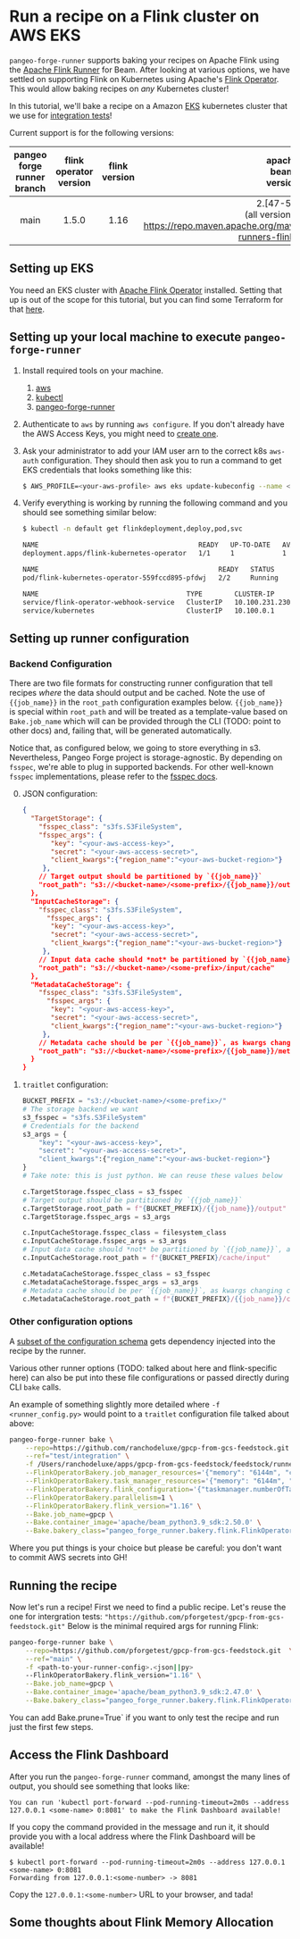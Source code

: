 # Run a recipe on a Flink cluster on AWS EKS

`pangeo-forge-runner` supports baking your recipes on Apache Flink using
the [Apache Flink Runner](https://beam.apache.org/documentation/runners/flink/)
for Beam. After looking at various options, we have settled on supporting
Flink on Kubernetes using Apache's [Flink Operator](https://nightlies.apache.org/flink/flink-kubernetes-operator-docs-main/).
This would allow baking recipes on *any* Kubernetes cluster!

In this tutorial, we'll bake a recipe on a Amazon [EKS](https://aws.amazon.com/eks/)
kubernetes cluster that we use for [integration tests](https://github.com/pangeo-forge/pangeo-forge-runner/tree/main/tests/integration)!

Current support is for the following versions:

| **pangeo<br>forge<br>runner<br>branch** | **flink<br>operator<br>version** | **flink<br>version** |                  **apache<br>beam<br>version**                 |
|:----------------------------:|:--------------------------------:|:--------------------:|:--------------------------------------------------------------:|
| main                 | 1.5.0                            | 1.16                | 2.[47-51].0<br>(all versions listed https://repo.maven.apache.org/maven2/org/apache/beam/beam-runners-flink-1.16/) |


## Setting up EKS

You need an EKS cluster with [Apache Flink Operator](https://nightlies.apache.org/flink/flink-kubernetes-operator-docs-main/)
installed. Setting that up is out of the scope for this tutorial, but you can find some
Terraform for that [here](https://github.com/pangeo-forge/pangeo-forge-cloud-federation).

## Setting up your local machine to execute `pangeo-forge-runner`

1. Install required tools on your machine.
   1. [aws](https://docs.aws.amazon.com/cli/latest/userguide/getting-started-install.html)
   2. [kubectl](https://kubernetes.io/docs/tasks/tools/#kubectl)
   3. [pangeo-forge-runner](https://pypi.org/project/pangeo-forge-runner/)


2. Authenticate to `aws` by running `aws configure`. If you don't already have the
   AWS Access Keys, you might need to [create one](https://docs.aws.amazon.com/IAM/latest/UserGuide/id_credentials_access-keys.html#Using_CreateAccessKey).


3. Ask your administrator to add your IAM user arn to the correct k8s `aws-auth` configuration. They should then
ask you to run a command to get EKS credentials that looks something like this:

   ```bash
   $ AWS_PROFILE=<your-aws-profile> aws eks update-kubeconfig --name <cluster-name> --region <aws-cluster-region>
   ```

4. Verify everything is working by running the following command and you should see something similar below:

   ```bash
   $ kubectl -n default get flinkdeployment,deploy,pod,svc
   
   NAME                                        READY   UP-TO-DATE   AVAILABLE   AGE
   deployment.apps/flink-kubernetes-operator   1/1     1            1           15d

   NAME                                             READY   STATUS    RESTARTS        AGE
   pod/flink-kubernetes-operator-559fccd895-pfdwj   2/2     Running   2 (2d21h ago)   6d17h

   NAME                                     TYPE        CLUSTER-IP       EXTERNAL-IP   PORT(S)             AGE
   service/flink-operator-webhook-service   ClusterIP   10.100.231.230   <none>        443/TCP             20d
   service/kubernetes                       ClusterIP   10.100.0.1       <none>        443/TCP             20d
   ```

## Setting up runner configuration

### Backend Configuration

There are two file formats for constructing runner configuration that tell recipes *where*
the data should output and be cached. Note the use of `{{job_name}}` in the `root_path` configuration
examples below. `{{job_name}}` is special within `root_path` and will be treated as a template-value based
on `Bake.job_name` which will can be provided through the CLI (TODO: point to other docs) and,
failing that, will be generated automatically.

Notice that, as configured below, we going to store everything in s3.  Nevertheless, Pangeo Forge
project is storage-agnostic. By depending on `fsspec`, we're able to plug in supported backends.
For other well-known `fsspec` implementations, please refer to the
[fsspec docs](https://filesystem-spec.readthedocs.io/en/latest/api.html#other-known-implementations).


0. JSON configuration:

   ```json
   {
     "TargetStorage": {
       "fsspec_class": "s3fs.S3FileSystem",
       "fsspec_args": {
          "key": "<your-aws-access-key>",
          "secret": "<your-aws-access-secret>",
          "client_kwargs":{"region_name":"<your-aws-bucket-region>"}
        },
       // Target output should be partitioned by `{{job_name}}`
       "root_path": "s3://<bucket-name>/<some-prefix>/{{job_name}}/output"
     },
     "InputCacheStorage": {
       "fsspec_class": "s3fs.S3FileSystem",
         "fsspec_args": {
          "key": "<your-aws-access-key>",
          "secret": "<your-aws-access-secret>",
          "client_kwargs":{"region_name":"<your-aws-bucket-region>"}
        },
       // Input data cache should *not* be partitioned by `{{job_name}}`, as we want to get the datafile from the source only once
       "root_path": "s3://<bucket-name>/<some-prefix>/input/cache"
     },
     "MetadataCacheStorage": {
       "fsspec_class": "s3fs.S3FileSystem",
         "fsspec_args": {
          "key": "<your-aws-access-key>",
          "secret": "<your-aws-access-secret>",
          "client_kwargs":{"region_name":"<your-aws-bucket-region>"}
        },
       // Metadata cache should be per `{{job_name}}`, as kwargs changing can change metadata
       "root_path": "s3://<bucket-name>/<some-prefix>/{{job_name}}/metadata"
     }
   }
   ```

1. `traitlet` configuration:

   ```python
   BUCKET_PREFIX = "s3://<bucket-name>/<some-prefix>/"
   # The storage backend we want
   s3_fsspec = "s3fs.S3FileSystem"
   # Credentials for the backend
   s3_args = {
       "key": "<your-aws-access-key>",
       "secret": "<your-aws-access-secret>",
       "client_kwargs":{"region_name":"<your-aws-bucket-region>"}
   }
   # Take note: this is just python. We can reuse these values below

   c.TargetStorage.fsspec_class = s3_fsspec
   # Target output should be partitioned by `{{job_name}}`
   c.TargetStorage.root_path = f"{BUCKET_PREFIX}/{{job_name}}/output"
   c.TargetStorage.fsspec_args = s3_args

   c.InputCacheStorage.fsspec_class = filesystem_class
   c.InputCacheStorage.fsspec_args = s3_args
   # Input data cache should *not* be partitioned by `{{job_name}}`, as we want to get the datafile from the source only once
   c.InputCacheStorage.root_path = f"{BUCKET_PREFIX}/cache/input"

   c.MetadataCacheStorage.fsspec_class = s3_fsspec
   c.MetadataCacheStorage.fsspec_args = s3_args
   # Metadata cache should be per `{{job_name}}`, as kwargs changing can change metadata
   c.MetadataCacheStorage.root_path = f"{BUCKET_PREFIX}/{{job_name}}/cache/metadata"
   ```


### Other configuration options

A [subset of the configuration schema](https://github.com/pangeo-forge/pangeo-forge-recipes/blob/main/pangeo_forge_recipes/injections.py) 
gets dependency injected into the recipe by the runner. 

Various other runner options (TODO: talked about here and flink-specific here) can also be put into these file configurations or passed
directly during CLI `bake` calls. 

An example of something slightly more detailed where `-f <runner_config.py>` would point to a `traitlet` configuration file talked about above:

   ```bash
   pangeo-forge-runner bake \
       --repo=https://github.com/ranchodeluxe/gpcp-from-gcs-feedstock.git  \
       --ref="test/integration" \
       -f /Users/ranchodeluxe/apps/gpcp-from-gcs-feedstock/feedstock/runner_config.py \
       --FlinkOperatorBakery.job_manager_resources='{"memory": "6144m", "cpu": 1.0}' \
       --FlinkOperatorBakery.task_manager_resources='{"memory": "6144m", "cpu": 1.0}' \
       --FlinkOperatorBakery.flink_configuration='{"taskmanager.numberOfTaskSlots": "1", "taskmanager.memory.flink.size": "3072m", "taskmanager.memory.task.off-heap.size": "1024m", "taskmanager.memory.jvm-overhead.max": "4096m"}' \
       --FlinkOperatorBakery.parallelism=1 \
       --FlinkOperatorBakery.flink_version="1.16" \
       --Bake.job_name=gpcp \
       --Bake.container_image='apache/beam_python3.9_sdk:2.50.0' \
       --Bake.bakery_class="pangeo_forge_runner.bakery.flink.FlinkOperatorBakery"
   ```

Where you put things is your choice but please be careful: you don't want to commit AWS secrets into GH!

## Running the recipe

Now let's run a recipe! First we need to find a public recipe. Let's reuse the one for intergration tests: `"https://github.com/pforgetest/gpcp-from-gcs-feedstock.git"` 
Below is the minimal required args for running Flink:

   ```bash
   pangeo-forge-runner bake \
       --repo=https://github.com/pforgetest/gpcp-from-gcs-feedstock.git  \
       --ref="main" \
       -f <path-to-your-runner-config>.<json||py>
       --FlinkOperatorBakery.flink_version="1.16" \
       --Bake.job_name=gpcp \
       --Bake.container_image='apache/beam_python3.9_sdk:2.47.0' \
       --Bake.bakery_class="pangeo_forge_runner.bakery.flink.FlinkOperatorBakery"
   ```

You can add Bake.prune=True` if you want to only test the recipe and run just the first
few steps.

## Access the Flink Dashboard

After you run the `pangeo-forge-runner` command, amongst the many lines of output,
you should see something that looks like:

`You can run 'kubectl port-forward --pod-running-timeout=2m0s --address 127.0.0.1 <some-name> 0:8081' to make the Flink Dashboard available!`

If you copy the command provided in the message and run it, it should provide you
with a local address where the Flink Dashboard will be available!

```
$ kubectl port-forward --pod-running-timeout=2m0s --address 127.0.0.1 <some-name> 0:8081
Forwarding from 127.0.0.1:<some-number> -> 8081
```

Copy the `127.0.0.1:<some-number>` URL to your browser, and tada!


## Some thoughts about Flink Memory Allocation
